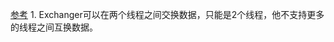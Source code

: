 [参考](https://blog.csdn.net/andycpp/article/details/8854593)
    1. Exchanger可以在两个线程之间交换数据，只能是2个线程，他不支持更多的线程之间互换数据。